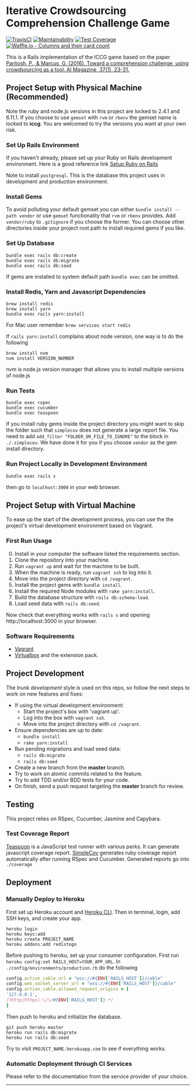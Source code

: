# Iterative Crowdsourcing Comprehension Challenge Game

[![TravisCI](https://img.shields.io/travis/Xiaohong-Deng/mooqita-icccg/master.svg?label=travis-ci)][3]
[![Maintainability](https://api.codeclimate.com/v1/badges/98c92695841525444efa/maintainability)][4]
[![Test Coverage](https://api.codeclimate.com/v1/badges/98c92695841525444efa/test_coverage)][5]
[![Waffle.io - Columns and their card count](https://badge.waffle.io/Xiaohong-Deng/mooqita-icccg.svg?columns=all)][6]

This is a Rails implementation of the ICCG game based on the paper [Paritosh, P., & Marcus, G. (2016). Toward a comprehension challenge, using crowdsourcing as a tool. AI Magazine, 37(1), 23-31.][0]


## Project Setup with Physical Machine (Recommended)
Note the ruby and node.js versions in this project are locked to 2.4.1 and 6.11.1. If you choose to use `gemset` with `rvm` or `rbenv` the gemset name is locked to **iccg**. You are welcomed to try the versions you want at your own risk.

### Set Up Rails Environment

If you haven't already, please set up your Ruby on Rails development environment. Here is a good reference link [Setup Ruby on Rails][7]

Note to install `postgresql`. This is the database this project uses in development and production environment.

### Install Gems

To avoid polluting your default gemset you can either `bundle install --path vendor` or use `gemset` functionality that `rvm` or `rbenv` provides. Add `vendor/ruby` to `.gitignore` if you choose the former. You can choose other directories inside your project root path to install required gems if you like.

### Set Up Database

```
bundle exec rails db:create
bundle exec rails db:migrate
bundle exec rails db:seed
```
If gems are installed to system default path `bundle exec` can be omitted.

### Install Redis, Yarn and Javascript Dependencies

```
brew install redis
brew install yarn
bundle exec rails yarn:install
```

For Mac user remember `brew services start redis`

If `rails yarn:install` complains about node version, one way is to do the following

```
brew install nvm
nvm install VERSION_NUMBER
```
nvm is node.js version manager that allows you to install multiple versions of node.js

### Run Tests

```
bundle exec rspec
bundle exec cucumber
bundle exec teaspoon
```

If you install ruby gems inside the project directory you might want to skip the folder such that `simplecov` does not generate a large report file. You need to add `add_filter "FOLDER_OR_FILE_TO_IGNORE"` to the block in `./.simplecov`. We have done it for you if you choose `vendor` as the gem install directory.
 
### Run Project Locally in Development Environment

```
bundle exec rails s
```

then go to `localhost:3000` in your web browser.
 
## Project Setup with Virtual Machine

To ease up the start of the development process, you can use the the project's virtual development environment based on Vagrant.

### First Run Usage

0. Install in your computer the software listed the requirements section.
1. Clone the repository into your machine.
2. Run `vagrant up` and wait for the machine to be built.
3. When the machine is ready, run `vagrant ssh` to log into it.
4. Move into the project directory with `cd /vagrant`.
5. Install the project gems with `bundle install`.
6. Install the required Node modules with `rake yarn:install`.
7. Build the database structure with `rails db:schema:load`.
8. Load seed data with `rails db:seed`.

Now check that everything works with `rails s` and opening http://localhost:3000 in your browser.

### Software Requirements

* [Vagrant][1]
* [Virtualbox][2] and the extension pack.


## Project Development

The _trunk development_ style is used on this repo, so follow the next steps to
work on new features and fixes:

* If using the virtual development environment:
  - Start the project's box with 'vagrant up'.
  - Log into the box with `vagrant ssh`.
  - Move into the project directory with `cd /vagrant`.
* Ensure dependencies are up to date:
  - `bundle install`
  - `rake yarn:install`
* Run pending migrations and load seed data:
  - `rails db:migrate`
  - `rails db:seed`
* Create a new branch from the **master** branch.
* Try to work on atomic commits related to the feature.
* Try to add TDD and/or BDD tests for your code.
* On finish, send a push request targeting the **master** branch for review.

## Testing

This project relies on RSpec, Cucumber, Jasmine and Capybara.

### Test Coverage Report
[Teaspoon][9] is a JavaScript test runner with various perks. It can generate javascript coverage report. [SimpleCov][10] generates ruby coverage report automatically after running RSpec and Cucumber. Generated reports go into `./coverage`

## Deployment

### Manually Deploy to Heroku
First set up Heroku account and [Heroku CLI][8]. Then in terminal, login, add SSH keys, and create your app.
```
heroku login
heroku keys:add
heroku create PROJECT_NAME
heroku addons:add redistogo
```
Before pushing to heroku, set up your consumer configuration. First run `heroku config:set RAILS_HOST=YOUR_APP_URL`. In `./config/environments/production.rb` do the following
```ruby
config.action_cable.url = "wss://#{ENV['RAILS_HOST']}/cable"
config.web_socket_server_url = "wss://#{ENV['RAILS_HOST']}/cable"
config.action_cable.allowed_request_origins = [
'127.0.0.1',
/(http|https):\/\/#{ENV['RAILS_HOST']}.*/
]
```
Then push to heroku and initialize the database.
```
git push heroku master
heroku run rails db:migrate
heroku run rails db:seed
```
Try to visit `PROJECT_NAME.herokuapp.com` to see if everything works.
### Automatic Deployment through CI Services
Please refer to the documentation from the service provider of your choice.

---
[0]: https://www.aaai.org/ojs/index.php/aimagazine/article/view/2649
[1]: https://www.vagrantup.com/downloads.html
[2]: https://www.virtualbox.org/wiki/Downloads
[3]: https://travis-ci.org/Xiaohong-Deng/mooqita-icccg
[4]: https://codeclimate.com/github/Xiaohong-Deng/mooqita-icccg/maintainability
[5]: https://codeclimate.com/github/Xiaohong-Deng/mooqita-icccg/test_coverage
[6]: https://waffle.io/Xiaohong-Deng/mooqita-icccg
[7]: https://gorails.com/setup/ubuntu/16.04
[8]: https://devcenter.heroku.com/articles/heroku-cli
[9]: https://github.com/jejacks0n/teaspoon
[10]: https://github.com/colszowka/simplecov

